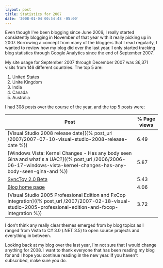 ```yaml
---
layout: post
title: Statistics for 2007
date: '2008-01-04 00:54:48 -05:00'
---
```


Even though I've been blogging since June 2006, I really started consistently blogging in November of that year with it really picking up in 2007. Borrowing a concept from many of the bloggers that I read regularly, I wanted to review how my blog did over the last year. I only started tracking blog statistics through Google Analytics since the end of September 2007.

My site usage for September 2007 through December 2007 was 36,371 visits from 146 different countries. The top 5 are:

1.  United States
2.  Unite Kingdom
3.  India
4.  Canada
5.  Australia 

I had 308 posts over the course of the year, and the top 5 posts were:

|**Post**|**% Page views**|
|--------|----------------|
|[Visual Studio 2008 release date]({% post_url /2007/2007-07-10-visual-studio-2008-release-date %})|6.49|
|[Windows Vista: Kernel Changes - Has any body seen Gina and what's a UAC?]({% post_url /2006/2006-06-17-windows-vista-kernel-changes-has-any-body-seen-gina-and %})|5.87|
|[SyncToy 2.0 Beta](/2007/2007-10-26-SyncToy-2.0-Beta)|5.43|
|[Blog home page](http://geekswithblogs.net/sdorman/)|4.06|
|[Visual Studio 2005 Professional Edition and FxCop Integration]({% post_url /2007/2007-02-18-visual-studio-2005-professional-edition-and-fxcop-integration %})|3.72|

I don't think any really clear themes emerged from by blog topics as I ranged from Vista to C# 3.0 (.NET 3.5) to open source projects and everything in between. 

Looking back at my blog over the last year, I'm not sure that I would change anything for 2008. I want to thank everyone that has been reading my blog for and I hope you continue reading in the new year. If you haven't subscribed, make sure you do.
